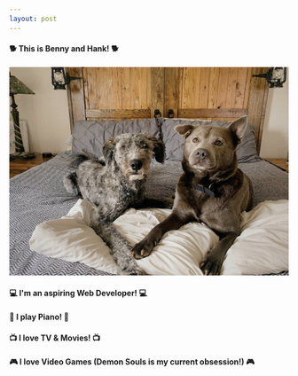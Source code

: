 ```yaml
---
layout: post
---
```


#### 🐕 This is Benny and Hank! 🐕

![BH](/img/IMG_5177.jpeg)

#### 💻 I'm an aspiring Web Developer! 💻
#### 🎹 I play Piano! 🎹
#### 📺 I love TV & Movies! 📺
#### 🎮 I love Video Games (Demon Souls is my current obsession!) 🎮
